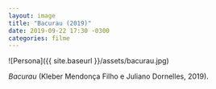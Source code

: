 ```yaml
---
layout: image
title: "Bacurau (2019)"
date: 2019-09-22 17:30 -0300
categories: filme
---
```

![Persona]({{ site.baseurl }}/assets/bacurau.jpg)

_Bacurau_ (Kleber Mendonça Filho e Juliano Dornelles, 2019).
